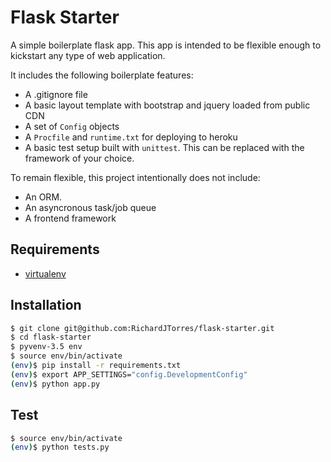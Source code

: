 Flask Starter
======
A simple boilerplate flask app. This app is intended to be flexible enough to kickstart any type of web application. 

It includes the following boilerplate features:
* A .gitignore file
* A basic layout template with bootstrap and jquery loaded from public CDN
* A set of `Config` objects 
* A `Procfile` and `runtime.txt` for deploying to heroku
* A basic test setup built with `unittest`. This can be replaced with the framework of your choice.

To remain flexible, this project intentionally does not include: 
* An ORM. 
* An asyncronous task/job queue
* A frontend framework

Requirements
------
* [virtualenv](http://www.virtualenv.org/en/latest/)

Installation
------
```bash
$ git clone git@github.com:RichardJTorres/flask-starter.git
$ cd flask-starter
$ pyvenv-3.5 env
$ source env/bin/activate
(env)$ pip install -r requirements.txt
(env)$ export APP_SETTINGS="config.DevelopmentConfig"
(env)$ python app.py
```

Test
------
```bash
$ source env/bin/activate
(env)$ python tests.py
